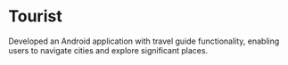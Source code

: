 # Tourist
 Developed an Android application with travel guide functionality, enabling users to navigate cities and explore significant places.
